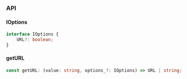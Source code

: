 

### API

#### IOptions

```ts
interface IOptions {
    URL?: boolean;
}
```

#### getURL

```ts
const getURL: (value: string, options_?: IOptions) => URL | string;
```

